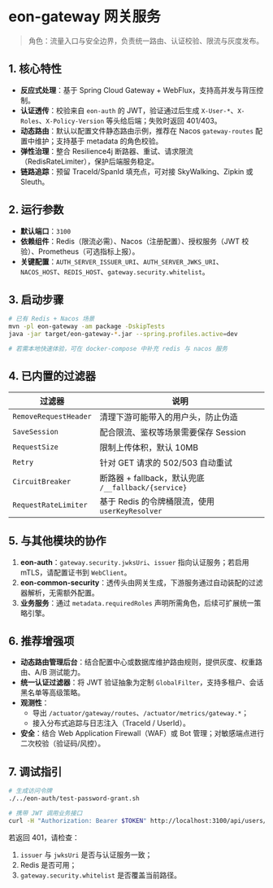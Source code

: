 # eon-gateway 网关服务

> 角色：流量入口与安全边界，负责统一路由、认证校验、限流与灰度发布。

## 1. 核心特性
- **反应式处理**：基于 Spring Cloud Gateway + WebFlux，支持高并发与背压控制。
- **认证透传**：校验来自 `eon-auth` 的 JWT，验证通过后生成 `X-User-*`、`X-Roles`、`X-Policy-Version` 等头给后端；失败时返回 401/403。
- **动态路由**：默认以配置文件静态路由示例，推荐在 Nacos `gateway-routes` 配置中维护；支持基于 metadata 的角色校验。
- **弹性治理**：整合 Resilience4j 断路器、重试、请求限流（RedisRateLimiter），保护后端服务稳定。
- **链路追踪**：预留 TraceId/SpanId 填充点，可对接 SkyWalking、Zipkin 或 Sleuth。

## 2. 运行参数
- **默认端口**：`3100`
- **依赖组件**：Redis（限流必需）、Nacos（注册配置）、授权服务（JWT 校验）、Prometheus（可选指标上报）。
- **关键配置**：`AUTH_SERVER_ISSUER_URI`、`AUTH_SERVER_JWKS_URI`、`NACOS_HOST`、`REDIS_HOST`、`gateway.security.whitelist`。

## 3. 启动步骤
```bash
# 已有 Redis + Nacos 场景
mvn -pl eon-gateway -am package -DskipTests
java -jar target/eon-gateway-*.jar --spring.profiles.active=dev

# 若需本地快速体验，可在 docker-compose 中补充 redis 与 nacos 服务
```

## 4. 已内置的过滤器
| 过滤器 | 说明 |
| ------ | ---- |
| `RemoveRequestHeader` | 清理下游可能带入的用户头，防止伪造 |
| `SaveSession` | 配合限流、鉴权等场景需要保存 Session |
| `RequestSize` | 限制上传体积，默认 10MB |
| `Retry` | 针对 GET 请求的 502/503 自动重试 |
| `CircuitBreaker` | 断路器 + fallback，默认兜底 `/__fallback/{service}` |
| `RequestRateLimiter` | 基于 Redis 的令牌桶限流，使用 `userKeyResolver` |

## 5. 与其他模块的协作
1. **eon-auth**：`gateway.security.jwksUri`、`issuer` 指向认证服务；若启用 mTLS，请配置证书到 `WebClient`。
2. **eon-common-security**：透传头由网关生成，下游服务通过自动装配的过滤器解析，无需额外配置。
3. **业务服务**：通过 `metadata.requiredRoles` 声明所需角色，后续可扩展统一策略引擎。

## 6. 推荐增强项
- **动态路由管理后台**：结合配置中心或数据库维护路由规则，提供灰度、权重路由、A/B 测试能力。
- **统一认证过滤器**：将 JWT 验证抽象为定制 `GlobalFilter`，支持多租户、会话黑名单等高级策略。
- **观测性**：
  - 导出 `/actuator/gateway/routes`、`/actuator/metrics/gateway.*`；
  - 接入分布式追踪与日志注入（TraceId / UserId）。
- **安全**：结合 Web Application Firewall（WAF）或 Bot 管理；对敏感端点进行二次校验（验证码/风控）。

## 7. 调试指引
```bash
# 生成访问令牌
./../eon-auth/test-password-grant.sh

# 携带 JWT 调用业务接口
curl -H "Authorization: Bearer $TOKEN" http://localhost:3100/api/users/me
```

若返回 401，请检查：
1. `issuer` 与 `jwksUri` 是否与认证服务一致；
2. Redis 是否可用；
3. `gateway.security.whitelist` 是否覆盖当前路径。
